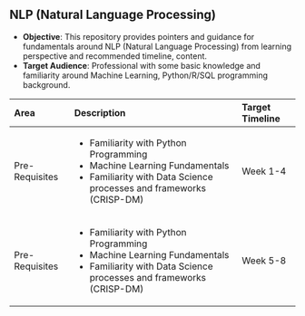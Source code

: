 ## NLP (Natural Language Processing)

- **Objective**: This repository provides pointers and guidance for fundamentals around NLP (Natural Language Processing) from learning perspective and recommended timeline, content.
- **Target Audience**: Professional with some basic knowledge and familiarity around Machine Learning, Python/R/SQL programming background.


Area           |Description                                     | Target Timeline |
:--            |:--                                             |:--              |
Pre-Requisites |<ul> <li>Familiarity with Python Programming</li> <li> Machine Learning Fundamentals </li> <li> Familiarity with Data Science processes and frameworks (CRISP-DM) </li></ul> | Week 1-4
Pre-Requisites |<ul> <li>Familiarity with Python Programming</li> <li> Machine Learning Fundamentals </li> <li> Familiarity with Data Science processes and frameworks (CRISP-DM) </li></ul> | Week 5-8

